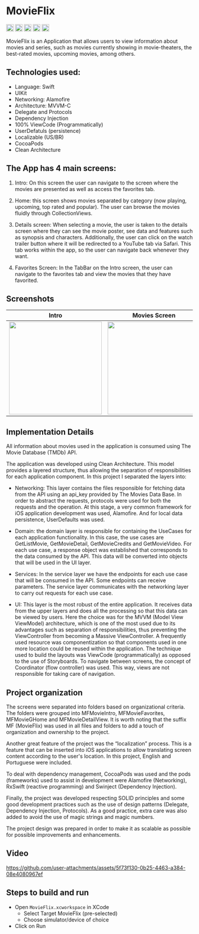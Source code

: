 # MovieFlix

<img src="https://img.shields.io/badge/status-Active-green" height="20"> <img src="https://img.shields.io/badge/architecture-MVVM-yellow" height="20"> <img src="https://img.shields.io/badge/language-Swift-orange" height="20"> <img src="https://img.shields.io/badge/UIKit-blue" height="20"> <img src="https://img.shields.io/badge/ViewCode-red" height="20"> 

MovieFlix is an Application that allows users to view information about movies and series, such as movies currently showing in movie-theaters, the best-rated movies, upcoming movies, among others. 

## Technologies used:

- Language: Swift
- UIKit
- Networking: Alamofire
- Architecture: MVVM-C
- Delegate and Protocols
- Dependency Injection
- 100% ViewCode (Programmatically)
- UserDefatuls (persistence)
- Localizable (US/BR)
- CocoaPods
- Clean Architecture

## The App has 4 main screens:

1) Intro: On this screen the user can navigate to the screen where the movies are presented as well as access the favorites tab.

2) Home: this screen shows movies separated by category (now playing, upcoming, top rated and popular). The user can browse the movies fluidly through CollectionViews.

3) Details screen: When selecting a movie, the user is taken to the details screen where they can see the movie poster, see data and features such as synopsis and characters. Additionally, the user can click on the watch trailer button where it will be redirected to a YouTube tab via Safari. This tab works within the app, so the user can navigate back whenever they want.

4) Favorites Screen: In the TabBar on the Intro screen, the user can navigate to the favorites tab and view the movies that they have favorited.

## Screenshots
|Intro|Movies Screen|Movie Detail Screen|Favorites Screen| 
|:-:|:-:|:-:|:-:|
|<img src="Intro.png" width="250"/>|<img src="Home.png" width="250"/>|<img src="MovieDetails2.png" width="250"/>|<img src="Favorites.png" width="250"/>|
   
## Implementation Details

All information about movies used in the application is consumed using The Movie Database (TMDb) API.

The application was developed using Clean Architecture. This model provides a layered structure, thus allowing the separation of responsibilities for each application component. In this project I separated the layers into:

- Networking: This layer contains the files responsible for fetching data from the API using an api_key provided by The Movies Data Base. In order to abstract the requests, protocols were used for both the requests and the operation. At this stage, a very common framework for iOS application development was used, Alamofire. And for local data persistence, UserDefaults was used.
  
- Domain: the domain layer is responsible for containing the UseCases for each application functionality. In this case, the use cases are GetListMovie, GetMovieDetail, GetMovieCredits and GetMovieVideo. For each use case, a response object was established that corresponds to the data consumed by the API. This data will be converted into objects that will be used in the UI layer.
  
- Services: In the service layer we have the endpoints for each use case that will be consumed in the API. Some endpoints can receive parameters. The service layer communicates with the networking layer to carry out requests for each use case.
  
- UI: This layer is the most robust of the entire application. It receives data from the upper layers and does all the processing so that this data can be viewed by users. Here the choice was for the MVVM (Model View ViewModel) architecture, which is one of the most used due to its advantages such as separation of responsibilities, thus preventing the ViewController from becoming a Massive ViewController. A frequently used resource was componentization so that components used in one more location could be reused within the application. The technique used to build the layouts was ViewCode (programmatically) as opposed to the use of Storyboards. To navigate between screens, the concept of Coordinator (flow controller) was used. This way, views are not responsible for taking care of navigation.

## Project organization

The screens were separated into folders based on organizational criteria. The folders were grouped into MFMovieIntro, MFMovieFavorites, MFMovieGHome and MFMovieDetailView. It is worth noting that the suffix MF (MovieFlix) was used in all files and folders to add a touch of organization and ownership to the project.

Another great feature of the project was the “localization” process. This is a feature that can be inserted into iOS applications to allow translating screen content according to the user's location. In this project, English and Portuguese were included.

To deal with dependency management, CocoaPods was used and the pods (frameworks) used to assist in development were Alamofire (Networking), RxSwift (reactive programming) and Swinject (Dependency Injection).

Finally, the project was developed respecting SOLID principles and some good development practices such as the use of design patterns (Delegate, Dependency Injection, Protocols). As a good practice, extra care was also added to avoid the use of magic strings and magic numbers.

The project design was prepared in order to make it as scalable as possible for possible improvements and enhancements.

## Video

https://github.com/user-attachments/assets/5f73f130-0b25-4463-a384-08e4080967ef

## Steps to build and run

- Open `MovieFlix.xcworkspace` in XCode
  - Select Target MovieFlix (pre-selected)
  - Choose simulator/device of choice
- Click on Run
